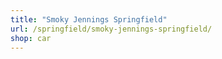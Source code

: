 ```yaml
---
title: "Smoky Jennings Springfield"
url: /springfield/smoky-jennings-springfield/
shop: car
---
```

